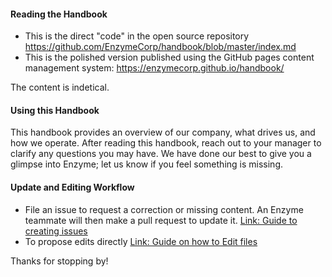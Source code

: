 #### Reading the Handbook
* This is the direct "code" in the open source repository https://github.com/EnzymeCorp/handbook/blob/master/index.md
* This is the polished version published using the GitHub pages content management system: https://enzymecorp.github.io/handbook/

The content is indetical.

#### Using this Handbook
This handbook provides an overview of our company, what drives us, and how we operate. After reading this handbook, reach out to your manager to clarify any questions you may have. We have done our best to give you a glimpse into Enzyme; let us know if you feel something is missing. 

#### Update and Editing Workflow
* File an issue to request a correction or missing content. An Enzyme teammate will then make a pull request to update it. [Link: Guide to creating issues](https://docs.github.com/en/free-pro-team@latest/github/managing-your-work-on-github/creating-an-issue)
* To propose edits directly [Link: Guide on how to Edit files](https://help.github.com/en/github/managing-files-in-a-repository/editing-files-in-your-repository)

Thanks for stopping by!

